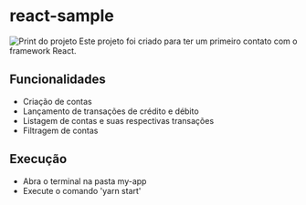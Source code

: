 # react-sample
![Print do projeto](https://github.com/pedrofsn/react-sample/raw/master/print.png)
Este projeto foi criado para ter um primeiro contato com o framework React.

## Funcionalidades
- Criação de contas
- Lançamento de transações de crédito e débito
- Listagem de contas e suas respectivas transações
- Filtragem de contas


## Execução
- Abra o terminal na pasta my-app
- Execute o comando 'yarn start'
